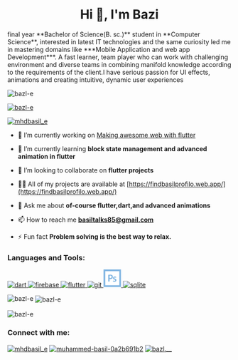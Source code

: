 <h1 align="center">Hi 👋, I'm Bazi</h1>
final year **Bachelor of Science(B. sc.)** student in **Computer Science**, interested in latest IT technologies and the same curiosity led me in mastering domains like ***Mobile Application and web app Development***. A fast learner, team player who can work with challenging environment and diverse teams in combining manifold knowledge according to the requirements of the client.I have serious passion for UI effects, animations and creating intuitive, dynamic user experiences




<p align="left"> <img src="https://komarev.com/ghpvc/?username=bazl-e&label=Profile%20views&color=0e75b6&style=flat" alt="bazl-e" /> </p>

<p align="left"> <a href="https://github.com/ryo-ma/github-profile-trophy"><img src="https://github-profile-trophy.vercel.app/?username=bazl-e" alt="bazl-e" /></a> </p>

<p align="left"> <a href="https://twitter.com/mhdbasil_e" target="blank"><img src="https://img.shields.io/twitter/follow/mhdbasil_e?logo=twitter&style=for-the-badge" alt="mhdbasil_e" /></a> </p>

- 🔭 I’m currently working on [Making awesome web with flutter](https://github.com/bazl-E/Portfolio.git)

- 🌱 I’m currently learning **block state management and advanced animation in flutter**

- 👯 I’m looking to collaborate on **flutter projects**

- 👨‍💻 All of my projects are available at [https://findbasilprofilo.web.app/](https://findbasilprofilo.web.app/)

- 💬 Ask me about **of-course flutter,dart,and advanced animations**

- 📫 How to reach me **basiltalks85@gmail.com**

- ⚡ Fun fact **Problem solving is the best way to relax.**


<h3 align="left">Languages and Tools:</h3>
<p align="left"> <a href="https://dart.dev" target="_blank"> <img src="https://www.vectorlogo.zone/logos/dartlang/dartlang-icon.svg" alt="dart" width="40" height="40"/> </a> <a href="https://firebase.google.com/" target="_blank"> <img src="https://www.vectorlogo.zone/logos/firebase/firebase-icon.svg" alt="firebase" width="40" height="40"/> </a> <a href="https://flutter.dev" target="_blank"> <img src="https://www.vectorlogo.zone/logos/flutterio/flutterio-icon.svg" alt="flutter" width="40" height="40"/> </a> <a href="https://git-scm.com/" target="_blank"> <img src="https://www.vectorlogo.zone/logos/git-scm/git-scm-icon.svg" alt="git" width="40" height="40"/> </a> <a href="https://www.photoshop.com/en" target="_blank"> <img src="https://raw.githubusercontent.com/devicons/devicon/master/icons/photoshop/photoshop-line.svg" alt="photoshop" width="40" height="40"/> </a> <a href="https://www.sqlite.org/" target="_blank"> <img src="https://www.vectorlogo.zone/logos/sqlite/sqlite-icon.svg" alt="sqlite" width="40" height="40"/> </a> </p>

<p><img align="left" src="https://github-readme-stats.vercel.app/api/top-langs?username=bazl-e&show_icons=true&locale=en&layout=compact" alt="bazl-e" /></p>

<p>&nbsp;<img align="center" src="https://github-readme-stats.vercel.app/api?username=bazl-e&show_icons=true&locale=en" alt="bazl-e" /></p>

<p><img align="center" src="https://github-readme-streak-stats.herokuapp.com/?user=bazl-e&" alt="bazl-e" /></p>

<h3 align="left">Connect with me:</h3>
<p align="left">
<a href="https://twitter.com/mhdbasil_e" target="blank"><img align="center" src="https://raw.githubusercontent.com/rahuldkjain/github-profile-readme-generator/master/src/images/icons/Social/twitter.svg" alt="mhdbasil_e" height="30" width="40" /></a>
<a href="https://linkedin.com/in/muhammed-basil-0a2b691b2" target="blank"><img align="center" src="https://raw.githubusercontent.com/rahuldkjain/github-profile-readme-generator/master/src/images/icons/Social/linked-in-alt.svg" alt="muhammed-basil-0a2b691b2" height="30" width="40" /></a>
<a href="https://instagram.com/bazl.__" target="blank"><img align="center" src="https://raw.githubusercontent.com/rahuldkjain/github-profile-readme-generator/master/src/images/icons/Social/instagram.svg" alt="bazl.__" height="30" width="40" /></a>
</p>
